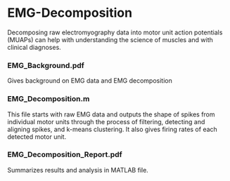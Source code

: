 # EMG-Decomposition
Decomposing raw electromyography data into motor unit action potentials (MUAPs) can help with understanding the science of muscles and with clinical diagnoses. 

### EMG_Background.pdf
Gives background on EMG data and EMG decomposition

### EMG_Decomposition.m
This file starts with raw EMG data and outputs the shape of spikes from individual motor units through the process of filtering, detecting and aligning spikes, and k-means clustering. It also gives firing rates of each detected motor unit. 

### EMG_Decomposition_Report.pdf
Summarizes results and analysis in MATLAB file.
